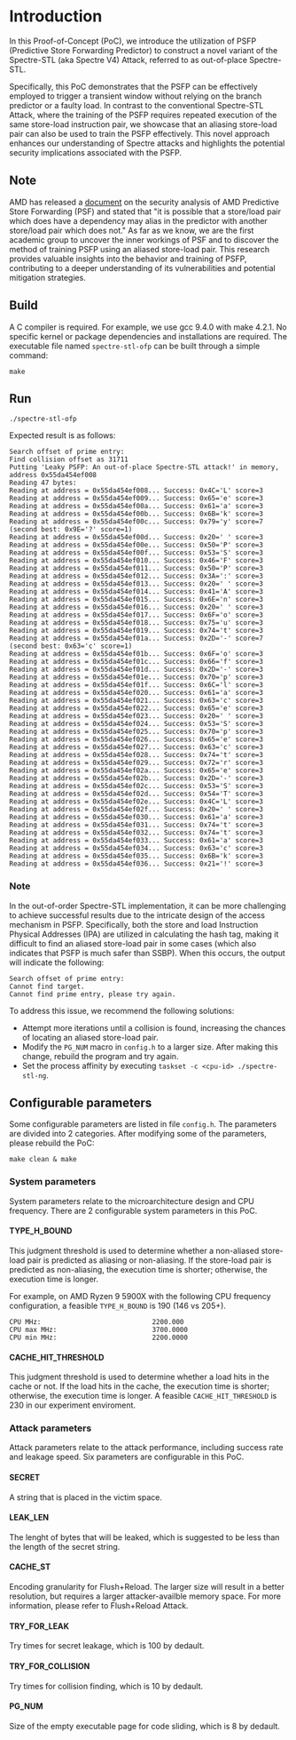 # Introduction

In this Proof-of-Concept (PoC), we introduce the utilization of PSFP (Predictive Store Forwarding Predictor) to construct a novel variant of the Spectre-STL (aka Spectre V4) Attack, referred to as out-of-place Spectre-STL.

Specifically, this PoC demonstrates that the PSFP can be effectively employed to trigger a transient window without relying on the branch predictor or a faulty load. In contrast to the conventional Spectre-STL Attack, where the training of the PSFP requires repeated execution of the same store-load instruction pair, we showcase that an aliasing store-load pair can also be used to train the PSFP effectively. This novel approach enhances our understanding of Spectre attacks and highlights the potential security implications associated with the PSFP.

## Note
AMD has released a [document](https://www.amd.com/system/files/documents/security-analysis-predictive-store-forwarding.pdf) on the security analysis of AMD Predictive Store Forwarding (PSF) and stated that "it is possible that a store/load pair which does have a dependency may alias in the predictor with another store/load pair which does not." As far as we know, we are the first academic group to uncover the inner workings of PSF and to discover the method of training PSFP using an aliased store-load pair. This research provides valuable insights into the behavior and training of PSFP, contributing to a deeper understanding of its vulnerabilities and potential mitigation strategies.

## Build

A C compiler is required. For example, we use gcc 9.4.0 with make 4.2.1. No specific kernel or package dependencies and installations are required. The executable file named `spectre-stl-ofp` can be built through a simple command:

```shell
make
```

## Run

```shell
./spectre-stl-ofp
```

Expected result is as follows:

```
Search offset of prime entry:
Find collision offset as 31711
Putting 'Leaky PSFP: An out-of-place Spectre-STL attack!' in memory, address 0x55da454ef008
Reading 47 bytes:
Reading at address = 0x55da454ef008... Success: 0x4C='L' score=3 
Reading at address = 0x55da454ef009... Success: 0x65='e' score=3 
Reading at address = 0x55da454ef00a... Success: 0x61='a' score=3 
Reading at address = 0x55da454ef00b... Success: 0x6B='k' score=3 
Reading at address = 0x55da454ef00c... Success: 0x79='y' score=7 (second best: 0x9E='?' score=1)
Reading at address = 0x55da454ef00d... Success: 0x20=' ' score=3 
Reading at address = 0x55da454ef00e... Success: 0x50='P' score=3 
Reading at address = 0x55da454ef00f... Success: 0x53='S' score=3 
Reading at address = 0x55da454ef010... Success: 0x46='F' score=3 
Reading at address = 0x55da454ef011... Success: 0x50='P' score=3 
Reading at address = 0x55da454ef012... Success: 0x3A=':' score=3 
Reading at address = 0x55da454ef013... Success: 0x20=' ' score=3 
Reading at address = 0x55da454ef014... Success: 0x41='A' score=3 
Reading at address = 0x55da454ef015... Success: 0x6E='n' score=3 
Reading at address = 0x55da454ef016... Success: 0x20=' ' score=3 
Reading at address = 0x55da454ef017... Success: 0x6F='o' score=3 
Reading at address = 0x55da454ef018... Success: 0x75='u' score=3 
Reading at address = 0x55da454ef019... Success: 0x74='t' score=3 
Reading at address = 0x55da454ef01a... Success: 0x2D='-' score=7 (second best: 0x63='c' score=1)
Reading at address = 0x55da454ef01b... Success: 0x6F='o' score=3 
Reading at address = 0x55da454ef01c... Success: 0x66='f' score=3 
Reading at address = 0x55da454ef01d... Success: 0x2D='-' score=3 
Reading at address = 0x55da454ef01e... Success: 0x70='p' score=3 
Reading at address = 0x55da454ef01f... Success: 0x6C='l' score=3 
Reading at address = 0x55da454ef020... Success: 0x61='a' score=3 
Reading at address = 0x55da454ef021... Success: 0x63='c' score=3 
Reading at address = 0x55da454ef022... Success: 0x65='e' score=3 
Reading at address = 0x55da454ef023... Success: 0x20=' ' score=3 
Reading at address = 0x55da454ef024... Success: 0x53='S' score=3 
Reading at address = 0x55da454ef025... Success: 0x70='p' score=3 
Reading at address = 0x55da454ef026... Success: 0x65='e' score=3 
Reading at address = 0x55da454ef027... Success: 0x63='c' score=3 
Reading at address = 0x55da454ef028... Success: 0x74='t' score=3 
Reading at address = 0x55da454ef029... Success: 0x72='r' score=3 
Reading at address = 0x55da454ef02a... Success: 0x65='e' score=3 
Reading at address = 0x55da454ef02b... Success: 0x2D='-' score=3 
Reading at address = 0x55da454ef02c... Success: 0x53='S' score=3 
Reading at address = 0x55da454ef02d... Success: 0x54='T' score=3 
Reading at address = 0x55da454ef02e... Success: 0x4C='L' score=3 
Reading at address = 0x55da454ef02f... Success: 0x20=' ' score=3 
Reading at address = 0x55da454ef030... Success: 0x61='a' score=3 
Reading at address = 0x55da454ef031... Success: 0x74='t' score=3 
Reading at address = 0x55da454ef032... Success: 0x74='t' score=3 
Reading at address = 0x55da454ef033... Success: 0x61='a' score=3 
Reading at address = 0x55da454ef034... Success: 0x63='c' score=3 
Reading at address = 0x55da454ef035... Success: 0x6B='k' score=3 
Reading at address = 0x55da454ef036... Success: 0x21='!' score=3
```

### Note

In the out-of-order Spectre-STL implementation, it can be more challenging to achieve successful results due to the intricate design of the access mechanism in PSFP. Specifically, both the store and load Instruction Physical Addresses (IPA) are utilized in calculating the hash tag, making it difficult to find an aliased store-load pair in some cases (which also indicates that PSFP is much safer than SSBP). When this occurs, the output will indicate the following:

```
Search offset of prime entry:
Cannot find target. 
Cannot find prime entry, please try again.
```

To address this issue, we recommend the following solutions:

- Attempt more iterations until a collision is found, increasing the chances of locating an aliased store-load pair. 
- Modify the `PG_NUM` macro in `config.h` to a larger size. After making this change, rebuild the program and try again.
- Set the process affinity by executing `taskset -c <cpu-id> ./spectre-stl-ng`.

## Configurable parameters

Some configurable parameters are listed in file `config.h`. The parameters are divided into 2 categories. After modifying some of the parameters, please rebuild the PoC:

```
make clean & make
```

### System parameters

System parameters relate to the microarchitecture design and CPU frequency. There are 2 configurable system parameters in this PoC.

#### TYPE_H_BOUND

This judgment threshold is used to determine whether a non-aliased store-load pair is predicted as aliasing or non-aliasing. If the store-load pair is predicted as non-aliasing, the execution time is shorter; otherwise, the execution time is longer. 

For example, on AMD Ryzen 9 5900X with the following CPU frequency configuration, a feasible `TYPE_H_BOUND` is 190 (146 vs 205+). 

```
CPU MHz:                            2200.000
CPU max MHz:                        3700.0000
CPU min MHz:                        2200.0000
```

#### CACHE_HIT_THRESHOLD

This judgment threshold is used to determine whether a load hits in the cache or not. If the load hits in the cache, the execution time is shorter; otherwise, the execution time is longer. A feasible `CACHE_HIT_THRESHOLD` is 230 in our experiment enviroment.

### Attack parameters

Attack parameters relate to the attack performance, including success rate and leakage speed. Six parameters are configurable in this PoC.

#### SECRET

A string that is placed in the victim space.

#### LEAK_LEN

The lenght of bytes that will be leaked, which is suggested to be less than the length of the secret string.

#### CACHE_ST

Encoding granularity for Flush+Reload. The larger size will result in a better resolution, but requires a larger attacker-availble memory space. For more information, please refer to Flush+Reload Attack.

#### TRY_FOR_LEAK

Try times for secret leakage, which is 100 by dedault.

#### TRY_FOR_COLLISION

Try times for collision finding, which is 10 by dedault.

#### PG_NUM

Size of the empty executable page for code sliding, which is 8 by dedault.